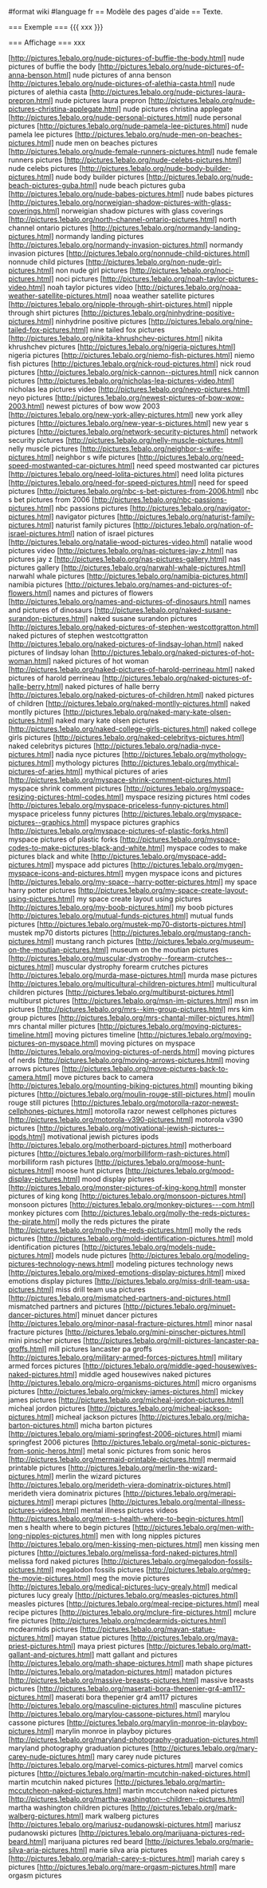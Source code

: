 #format wiki
#language fr
== Modèle des pages d'aide ==
Texte.

=== Exemple ===
{{{
xxx
}}} 

=== Affichage ===
xxx


[http://pictures.1ebalo.org/nude-pictures-of-buffie-the-body.html] nude pictures of buffie the body
[http://pictures.1ebalo.org/nude-pictures-of-anna-benson.html] nude pictures of anna benson
[http://pictures.1ebalo.org/nude-pictures-of-alethia-casta.html] nude pictures of alethia casta
[http://pictures.1ebalo.org/nude-pictures-laura-prepron.html] nude pictures laura prepron
[http://pictures.1ebalo.org/nude-pictures-christina-applegate.html] nude pictures christina applegate
[http://pictures.1ebalo.org/nude-personal-pictures.html] nude personal pictures
[http://pictures.1ebalo.org/nude-pamela-lee-pictures.html] nude pamela lee pictures
[http://pictures.1ebalo.org/nude-men-on-beaches-pictures.html] nude men on beaches pictures
[http://pictures.1ebalo.org/nude-female-runners-pictures.html] nude female runners pictures
[http://pictures.1ebalo.org/nude-celebs-pictures.html] nude celebs pictures
[http://pictures.1ebalo.org/nude-body-builder-pictures.html] nude body builder pictures
[http://pictures.1ebalo.org/nude-beach-pictures-guba.html] nude beach pictures guba
[http://pictures.1ebalo.org/nude-babes-pictures.html] nude babes pictures
[http://pictures.1ebalo.org/norweigian-shadow-pictures-with-glass-coverings.html] norweigian shadow pictures with glass coverings
[http://pictures.1ebalo.org/north-channel-ontario-pictures.html] north channel ontario pictures
[http://pictures.1ebalo.org/normandy-landing-pictures.html] normandy landing pictures
[http://pictures.1ebalo.org/normandy-invasion-pictures.html] normandy invasion pictures
[http://pictures.1ebalo.org/nonnude-child-pictures.html] nonnude child pictures
[http://pictures.1ebalo.org/non-nude-girl-pictures.html] non nude girl pictures
[http://pictures.1ebalo.org/noci-pictures.html] noci pictures
[http://pictures.1ebalo.org/noah-taylor-pictures-video.html] noah taylor pictures video
[http://pictures.1ebalo.org/noaa-weather-satellite-pictures.html] noaa weather satellite pictures
[http://pictures.1ebalo.org/nipple-through-shirt-pictures.html] nipple through shirt pictures
[http://pictures.1ebalo.org/ninhydrine-positive-pictures.html] ninhydrine positive pictures
[http://pictures.1ebalo.org/nine-tailed-fox-pictures.html] nine tailed fox pictures
[http://pictures.1ebalo.org/nikita-khrushchev-pictures.html] nikita khrushchev pictures
[http://pictures.1ebalo.org/nigeria-pictures.html] nigeria pictures
[http://pictures.1ebalo.org/niemo-fish-pictures.html] niemo fish pictures
[http://pictures.1ebalo.org/nick-roud-pictures.html] nick roud pictures
[http://pictures.1ebalo.org/nick-cannon--pictures.html] nick cannon  pictures
[http://pictures.1ebalo.org/nicholas-lea-pictures-video.html] nicholas lea pictures video
[http://pictures.1ebalo.org/neyo-pictures.html] neyo pictures
[http://pictures.1ebalo.org/newest-pictures-of-bow-wow-2003.html] newest pictures of bow wow 2003
[http://pictures.1ebalo.org/new-york-alley-pictures.html] new york alley pictures
[http://pictures.1ebalo.org/new-year-s-pictures.html] new year s pictures
[http://pictures.1ebalo.org/network-security-pictures.html] network security pictures
[http://pictures.1ebalo.org/nelly-muscle-pictures.html] nelly muscle pictures
[http://pictures.1ebalo.org/neighbor-s-wife-pictures.html] neighbor s wife pictures
[http://pictures.1ebalo.org/need-speed-mostwanted-car-pictures.html] need speed mostwanted car pictures
[http://pictures.1ebalo.org/need-lolita-pictures.html] need lolita pictures
[http://pictures.1ebalo.org/need-for-speed-pictures.html] need for speed pictures
[http://pictures.1ebalo.org/nbc-s-bet-pictures-from-2006.html] nbc s bet pictures from 2006
[http://pictures.1ebalo.org/nbc-passions-pictures.html] nbc passions pictures
[http://pictures.1ebalo.org/navigator-pictures.html] navigator pictures
[http://pictures.1ebalo.org/naturist-family-pictures.html] naturist family pictures
[http://pictures.1ebalo.org/nation-of-israel-pictures.html] nation of israel pictures
[http://pictures.1ebalo.org/natalie-wood-pictures-video.html] natalie wood pictures video
[http://pictures.1ebalo.org/nas-pictures-jay-z.html] nas pictures jay z
[http://pictures.1ebalo.org/nas-pictures-gallery.html] nas pictures gallery
[http://pictures.1ebalo.org/narwahl-whale-pictures.html] narwahl whale pictures
[http://pictures.1ebalo.org/namibia-pictures.html] namibia pictures
[http://pictures.1ebalo.org/names-and-pictures-of-flowers.html] names and pictures of flowers
[http://pictures.1ebalo.org/names-and-pictures-of-dinosaurs.html] names and pictures of dinosaurs
[http://pictures.1ebalo.org/naked-susane-surandon-pictures.html] naked susane surandon pictures
[http://pictures.1ebalo.org/naked-pictures-of-stephen-westcottgratton.html] naked pictures of stephen westcottgratton
[http://pictures.1ebalo.org/naked-pictures-of-lindsay-lohan.html] naked pictures of lindsay lohan
[http://pictures.1ebalo.org/naked-pictures-of-hot-woman.html] naked pictures of hot woman
[http://pictures.1ebalo.org/naked-pictures-of-harold-perrineau.html] naked pictures of harold perrineau
[http://pictures.1ebalo.org/naked-pictures-of-halle-berry.html] naked pictures of halle berry
[http://pictures.1ebalo.org/naked-pictures-of-children.html] naked pictures of children
[http://pictures.1ebalo.org/naked-montlly-pictures.html] naked montlly pictures
[http://pictures.1ebalo.org/naked-mary-kate-olsen-pictures.html] naked mary kate olsen pictures
[http://pictures.1ebalo.org/naked-college-girls-pictures.html] naked college girls pictures
[http://pictures.1ebalo.org/naked-celebritys-pictures.html] naked celebritys pictures
[http://pictures.1ebalo.org/nadia-nyce-pictures.html] nadia nyce pictures
[http://pictures.1ebalo.org/mythology-pictures.html] mythology pictures
[http://pictures.1ebalo.org/mythical-pictures-of-aries.html] mythical pictures of aries
[http://pictures.1ebalo.org/myspace-shrink-comment-pictures.html] myspace shrink comment pictures
[http://pictures.1ebalo.org/myspace-resizing-pictures-html-codes.html] myspace resizing pictures html codes
[http://pictures.1ebalo.org/myspace-priceless-funny-pictures.html] myspace priceless funny pictures
[http://pictures.1ebalo.org/myspace-pictures--graphics.html] myspace pictures  graphics
[http://pictures.1ebalo.org/myspace-pictures-of-plastic-forks.html] myspace pictures of plastic forks
[http://pictures.1ebalo.org/myspace-codes-to-make-pictures-black-and-white.html] myspace codes to make pictures black and white
[http://pictures.1ebalo.org/myspace-add-pictures.html] myspace add pictures
[http://pictures.1ebalo.org/mygen-myspace-icons-and-pictures.html] mygen myspace icons and pictures
[http://pictures.1ebalo.org/my-space--harry-potter-pictures.html] my space  harry potter pictures
[http://pictures.1ebalo.org/my-space-create-layout-using-pictures.html] my space create layout using pictures
[http://pictures.1ebalo.org/my-boob-pictures.html] my boob pictures
[http://pictures.1ebalo.org/mutual-funds-pictures.html] mutual funds pictures
[http://pictures.1ebalo.org/mustek-mp70-distorts-pictures.html] mustek mp70 distorts pictures
[http://pictures.1ebalo.org/mustang-ranch-pictures.html] mustang ranch pictures
[http://pictures.1ebalo.org/museum-on-the-moutian-pictures.html] museum on the moutian pictures
[http://pictures.1ebalo.org/muscular-dystrophy--forearm-crutches--pictures.html] muscular dystrophy  forearm crutches  pictures
[http://pictures.1ebalo.org/murda-mase-pictures.html] murda mase pictures
[http://pictures.1ebalo.org/multicultural-children-pictures.html] multicultural children pictures
[http://pictures.1ebalo.org/multiburst-pictures.html] multiburst pictures
[http://pictures.1ebalo.org/msn-im-pictures.html] msn im pictures
[http://pictures.1ebalo.org/mrs--kim-group-pictures.html] mrs  kim group pictures
[http://pictures.1ebalo.org/mrs-chantal-miller-pictures.html] mrs chantal miller pictures
[http://pictures.1ebalo.org/moving-pictures-timeline.html] moving pictures timeline
[http://pictures.1ebalo.org/moving-pictures-on-myspace.html] moving pictures on myspace
[http://pictures.1ebalo.org/moving-pictures-of-nerds.html] moving pictures of nerds
[http://pictures.1ebalo.org/moving-arrows-pictures.html] moving arrows pictures
[http://pictures.1ebalo.org/move-pictures-back-to-camera.html] move pictures back to camera
[http://pictures.1ebalo.org/mounting-biking-pictures.html] mounting biking pictures
[http://pictures.1ebalo.org/moulin-rouge-still-pictures.html] moulin rouge still pictures
[http://pictures.1ebalo.org/motorolla-razor-newest-cellphones-pictures.html] motorolla razor newest cellphones pictures
[http://pictures.1ebalo.org/motorola-v390-pictures.html] motorola v390 pictures
[http://pictures.1ebalo.org/motivational-jewish-pictures--ipods.html] motivational jewish pictures  ipods
[http://pictures.1ebalo.org/motherboard-pictures.html] motherboard pictures
[http://pictures.1ebalo.org/morbilliform-rash-pictures.html] morbilliform rash pictures
[http://pictures.1ebalo.org/moose-hunt-pictures.html] moose hunt pictures
[http://pictures.1ebalo.org/mood-display-pictures.html] mood display pictures
[http://pictures.1ebalo.org/monster-pictures-of-king-kong.html] monster pictures of king kong
[http://pictures.1ebalo.org/monsoon-pictures.html] monsoon pictures
[http://pictures.1ebalo.org/monkey-pictures---com.html] monkey pictures   com
[http://pictures.1ebalo.org/molly-the-reds-pictures-the-pirate.html] molly the reds pictures the pirate
[http://pictures.1ebalo.org/molly-the-reds-pictures.html] molly the reds pictures
[http://pictures.1ebalo.org/mold-identification-pictures.html] mold identification pictures
[http://pictures.1ebalo.org/models-nude-pictures.html] models nude pictures
[http://pictures.1ebalo.org/modeling-pictures-technology-news.html] modeling pictures technology news
[http://pictures.1ebalo.org/mixed-emotions-display-pictures.html] mixed emotions display pictures
[http://pictures.1ebalo.org/miss-drill-team-usa-pictures.html] miss drill team usa pictures
[http://pictures.1ebalo.org/mismatched-partners-and-pictures.html] mismatched partners and pictures
[http://pictures.1ebalo.org/minuet-dancer-pictures.html] minuet dancer pictures
[http://pictures.1ebalo.org/minor-nasal-fracture-pictures.html] minor nasal fracture pictures
[http://pictures.1ebalo.org/mini-pinscher-pictures.html] mini pinscher pictures
[http://pictures.1ebalo.org/mill-pictures-lancaster-pa-groffs.html] mill pictures lancaster pa groffs
[http://pictures.1ebalo.org/military-armed-forces-pictures.html] military armed forces pictures
[http://pictures.1ebalo.org/middle-aged-housewives-naked-pictures.html] middle aged housewives naked pictures
[http://pictures.1ebalo.org/micro-organisms-pictures.html] micro organisms pictures
[http://pictures.1ebalo.org/mickey-james-pictures.html] mickey james pictures
[http://pictures.1ebalo.org/micheal-jordon-pictures.html] micheal jordon pictures
[http://pictures.1ebalo.org/micheal-jackson-pictures.html] micheal jackson pictures
[http://pictures.1ebalo.org/micha-barton-pictures.html] micha barton pictures
[http://pictures.1ebalo.org/miami-springfest-2006-pictures.html] miami springfest 2006 pictures
[http://pictures.1ebalo.org/metal-sonic-pictures-from-sonic-heros.html] metal sonic pictures from sonic heros
[http://pictures.1ebalo.org/mermaid-printable-pictures.html] mermaid printable pictures
[http://pictures.1ebalo.org/merlin-the-wizard-pictures.html] merlin the wizard pictures
[http://pictures.1ebalo.org/merideth-viera-dominatrix-pictures.html] merideth viera dominatrix pictures
[http://pictures.1ebalo.org/merapi-pictures.html] merapi pictures
[http://pictures.1ebalo.org/mental-illness-pictures-videos.html] mental illness pictures videos
[http://pictures.1ebalo.org/men-s-health-where-to-begin-pictures.html] men s health where to begin pictures
[http://pictures.1ebalo.org/men-with-long-nipples-pictures.html] men with long nipples pictures
[http://pictures.1ebalo.org/men-kissing-men-pictures.html] men kissing men pictures
[http://pictures.1ebalo.org/melissa-ford-naked-pictures.html] melissa ford naked pictures
[http://pictures.1ebalo.org/megalodon-fossils-pictures.html] megalodon fossils pictures
[http://pictures.1ebalo.org/meg-the-movie-pictures.html] meg the movie pictures
[http://pictures.1ebalo.org/medical-pictures-lucy-grealy.html] medical pictures lucy grealy
[http://pictures.1ebalo.org/measles-pictures.html] measles pictures
[http://pictures.1ebalo.org/meal-recipe-pictures.html] meal recipe pictures
[http://pictures.1ebalo.org/mclure-fire-pictures.html] mclure fire pictures
[http://pictures.1ebalo.org/mcdearmids-pictures.html] mcdearmids pictures
[http://pictures.1ebalo.org/mayan-statue-pictures.html] mayan statue pictures
[http://pictures.1ebalo.org/maya-priest-pictures.html] maya priest pictures
[http://pictures.1ebalo.org/matt-gallant-and-pictures.html] matt gallant and pictures
[http://pictures.1ebalo.org/math-shape-pictures.html] math shape pictures
[http://pictures.1ebalo.org/matadon-pictures.html] matadon pictures
[http://pictures.1ebalo.org/massive-breasts-pictures.html] massive breasts pictures
[http://pictures.1ebalo.org/maserati-bora-thepenier-gr4-am117-pictures.html] maserati bora thepenier gr4 am117 pictures
[http://pictures.1ebalo.org/masculine-pictures.html] masculine pictures
[http://pictures.1ebalo.org/marylou-cassone-pictures.html] marylou cassone pictures
[http://pictures.1ebalo.org/marylin-monroe-in-playboy-pictures.html] marylin monroe in playboy pictures
[http://pictures.1ebalo.org/maryland-photography-graduation-pictures.html] maryland photography graduation pictures
[http://pictures.1ebalo.org/mary-carey-nude-pictures.html] mary carey nude pictures
[http://pictures.1ebalo.org/marvel-comics-pictures.html] marvel comics pictures
[http://pictures.1ebalo.org/martin-mcutchin-naked-pictures.html] martin mcutchin naked pictures
[http://pictures.1ebalo.org/martin-mccutcheon-naked-pictures.html] martin mccutcheon naked pictures
[http://pictures.1ebalo.org/martha-washington--children--pictures.html] martha washington  children  pictures
[http://pictures.1ebalo.org/mark-walberg-pictures.html] mark walberg pictures
[http://pictures.1ebalo.org/mariusz-pudanowski-pictures.html] mariusz pudanowski pictures
[http://pictures.1ebalo.org/marijuana-pictures-red-beard.html] marijuana pictures red beard
[http://pictures.1ebalo.org/marie-silva-aria-pictures.html] marie silva aria pictures
[http://pictures.1ebalo.org/mariah-carey-s-pictures.html] mariah carey s pictures
[http://pictures.1ebalo.org/mare-orgasm-pictures.html] mare orgasm pictures
